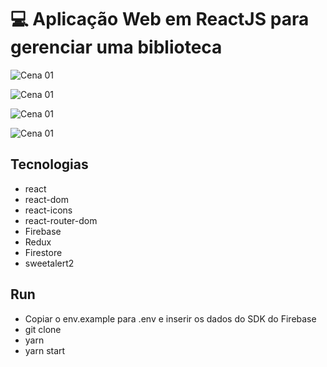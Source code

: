 # :computer: Aplicação Web em ReactJS para gerenciar uma biblioteca

![Cena 01](image-01.png)

![Cena 01](image-02.png)

![Cena 01](image-03.png)

![Cena 01](image-04.png)


## Tecnologias

- react
- react-dom
- react-icons
- react-router-dom
- Firebase
- Redux
- Firestore
- sweetalert2

## Run

- Copiar o env.example para .env e inserir os dados do SDK do Firebase
- git clone
 - yarn
 - yarn start
